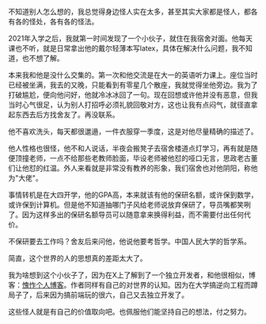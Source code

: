 不知道别人怎么想的，我总觉得身边怪人实在太多，甚至其实大家都是怪人，都各有各的怪处，各有各的怪法。

2021年入学之后，我就第一时间发现了一个小伙子，就住在我宿舍对面。他每天课也不听，就是日常拿出他的戴尔轻薄本写latex，具体在解决什么问题，我不知道，也不想了解。

本来我和他是没什么交集的。第一次和他交流是在大一的英语听力课上。座位当时已经被坐满，我去的又晚，只能看到有零星几个散座，我就觉得坐他旁边。我为了打破尴尬，便向他问好，他就冷冰冰回了一句。现在回想或许他并没有恶意，但我当时心气很足，认为别人打招呼必须礼貌回敬对方，这也让我有点闷气，就径直拿起东西去后方找舍友了。再没联系。

他不喜欢洗头，每天都很邋遢，一件衣服穿一季度，这是对他尽量精确的描述了。

他人性格也很怪，他不和人说话，半夜会搬凳子去宿舍楼道点灯学习，再有就是随便顶撞老师，一点不给那些老教师脸面，毕设老师被他怼的哑口无言，思政老古董们让他怼的红温。外人来看就是非常没有教养的形象，我们宿舍也对他阴阳，称他为"大佬"。

事情转机是在大四开学，他的GPA高，本来就该有他的保研名额，或许保到数学，或许保到计算机。但是他不知道抽哪门子风给老师说放弃保研了，导员嘴都笑咧了。因为这样多出的保研名额导员可以随意拿来换得利益，而不需要付出任何代价。

不保研要去工作吗？舍友后来问他，他说他要考哲学。中国人民大学的哲学系。

简直，这个世界的人的思想真的差距太大了。

我为啥想到这个小伙子了，因为在X上了解到了一个独立开发者，和他很相似，博客：[愧怍个人博客](kuizuo.cn)。作者同样有自己的对世界的认知。因为在大学搞逆向工程而蹲局子了，后来因为搞前端玩的很六，自己又去独立开发了。

这些怪人就是有自己的价值取向吧。也佩服他们能坚持自己的想法，付之努力。
